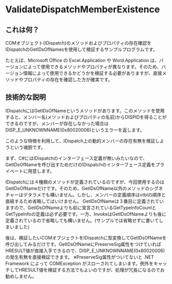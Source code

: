 ValidateDispatchMemberExistence
====

これは何？
----

COMオブジェクト(IDispatch)のメソッドおよびプロパティの存在確認をIDispatchのGetIDsOfNamesを使用して検証するサンプルプログラムです。

たとえば、Microsoft Office の Excel.Application や Word.Application は、バージョンによって使用できるメソッドやプロパティが異なります。そのため、バージョン情報によって使用できるかどうかを検証する必要がありますが、直接メソッドやプロパティの存在を確認した方が確実です。

技術的な説明
----

IDispatchにはGetIDsOfNameというメソッドがあります。このメソッドを使用すると、メンバー名(メソッドおよびプロパティの名前)からDISPIDを得ることができるのですが、メンバーが存在しなかった場合はDISP_E_UNKNOWNNAME(0x80020006)というエラーを返します。

このような特徴を利用して、IDispatch上の動的メンバーの存在有無を検証しようという魂胆です。

まず、C#にはIDispatchのインターフェース定義が無いみたいなので、GetIDsOfNameを呼び出すためだけのIDispatchのインターフェース定義をプライベートに用意します。

IDispatchには４種類のメソッドが定義されているのですが、今回使用するのはGetIDsOfNameだけです。そのため、GetIDsOfName以外のメソッドのシグネチャーはデタラメでも構いません。しかし、メンバーの定義順序はvtblの順序と直結するため省略してはいけません。
GetIDsOfNameは３番目に定義されていますので、GetIDsOfNameよりも前に宣言されているGetTypeInfoCountとGetTypeInfoの定義は必ず必要です。一方、InvokeはGetIDsOfNameよりも後に定義されているので省略しても構いません。(サンプルでは省略せずに書いてしまいました)

後は、検証したいCOMオブジェクトをIDispatchに型変換してGetIDsOfNameを呼び出してみるだけです。GetIDsOfNameにPreserveSig属性をつけていればHRESULT値が直接入手できるので、DISP_E_UNKNOWNNAME(0x80020006)の発生有無を直接検証できます。
※PreserveSig属性がついてないと .NET Framework によって COMException がスローされてしまいます。例外をキャッチしてHRESULT値を検証する方法でもよいのですが、処理が冗長になるのでお勧めしません。